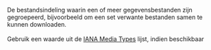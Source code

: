 De bestandsindeling waarin een of meer gegevensbestanden zijn gegroepeerd, bijvoorbeeld om een set verwante bestanden samen te kunnen downloaden.
<br/>
<br/>
Gebruik een waarde uit de <a href='https://www.iana.org/assignments/media-types/media-types.xhtml' target='_blank'>IANA Media Types</a> lijst, indien beschikbaar
